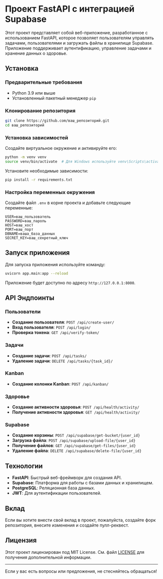 # Проект FastAPI с интеграцией Supabase

Этот проект представляет собой веб-приложение, разработанное с использованием FastAPI, которое позволяет пользователям управлять задачами, пользователями и загружать файлы в хранилище Supabase. Приложение поддерживает аутентификацию, управление задачами и хранение данных о здоровье.

## Установка

### Предварительные требования

- Python 3.9 или выше
- Установленный пакетный менеджер `pip`

### Клонирование репозитория

```bash
git clone https://github.com/ваш_репозиторий.git
cd ваш_репозиторий
```

### Установка зависимостей

Создайте виртуальное окружение и активируйте его:

```bash
python -m venv venv
source venv/bin/activate  # Для Windows используйте venv\Scripts\activate
```

Установите необходимые зависимости:

```bash
pip install -r requirements.txt
```

### Настройка переменных окружения

Создайте файл `.env` в корне проекта и добавьте следующие переменные:

```
USER=ваш_пользователь
PASSWORD=ваш_пароль
HOST=ваш_хост
PORT=ваш_порт
DBNAME=ваша_база_данных
SECRET_KEY=ваш_секретный_ключ
```

## Запуск приложения

Для запуска приложения используйте команду:

```bash
uvicorn app.main:app --reload
```

Приложение будет доступно по адресу `http://127.0.0.1:8000`.

## API Эндпоинты

### Пользователи

- **Создание пользователя**: `POST /api/create-user/`
- **Вход пользователя**: `POST /api/login/`
- **Проверка токена**: `GET /api/verify-token/`

### Задачи

- **Создание задачи**: `POST /api/tasks/`
- **Удаление задачи**: `DELETE /api/tasks/{task_id}/`

### Kanban

- **Создание колонки Kanban**: `POST /api/kanban/`

### Здоровье

- **Создание активности здоровья**: `POST /api/health/activity/`
- **Получение активности здоровья**: `GET /api/health/activity/`

### Supabase

- **Создание корзины**: `POST /api/supabase/get-bucket/{user_id}`
- **Загрузка файла**: `POST /api/supabase/upload-file/{user_id}`
- **Получение файлов**: `GET /api/supabase/get-files/{user_id}`
- **Удаление файла**: `DELETE /api/supabase/delete-file/{user_id}`

## Технологии

- **FastAPI**: Быстрый веб-фреймворк для создания API.
- **Supabase**: Платформа для работы с базами данных и хранилищем.
- **PostgreSQL**: Реляционная база данных.
- **JWT**: Для аутентификации пользователей.

## Вклад

Если вы хотите внести свой вклад в проект, пожалуйста, создайте форк репозитория, внесите изменения и создайте пулл-реквест.

## Лицензия

Этот проект лицензирован под MIT License. См. файл [LICENSE](LICENSE) для получения дополнительной информации.

---

Если у вас есть вопросы или предложения, не стесняйтесь обращаться!
